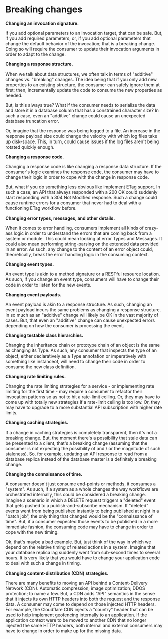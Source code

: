 # Breaking changes

**Changing an invocation signature.**

If you add optional parameters to an invocation target, that can be safe. But, if you add required parameters; or, if you add optional parameters that change the default behavior of the invocation; that is a breaking change. Doing so will require the consumer to update their invocation arguments in order to adapt to the change.

**Changing a response structure.**

When we talk about data structures, we often talk in terms of "additive" changes vs. "breaking" changes. The idea being that if you only add new properties to an existing structure, the consumer can safely ignore them at first; then, incrementally update the code to consume the new properties as needed.

But, is this always true? What if the consumer needs to serialize the data and store it in a database column that has a constrained character size? In such a case, even an "additive" change could cause an unexpected database truncation error.

Or, imagine that the response was being logged to a file. An increase in the response payload size could change the velocity with which log files take up disk-space. This, in turn, could cause issues if the log files aren't being rotated quickly enough.

**Changing a response code.**

Changing a response code is like changing a response data structure. If the consumer's logic examines the response code, the consumer may have to change their logic in order to cope with the change in response code.

But, what if you do something less obvious like implement ETag support. In such a case, an API that always responded with a 200 OK could suddenly start responding with a 304 Not Modified response. Such a change could cause runtime errors for a consumer that never had to deal with a functioning ETag workflow before.

**Changing error types, messages, and other details.**

When it comes to error handling, consumers implement all kinds of crazy-ass logic in order to understand the errors that are coming back from a system or module. This could mean looking at error Types and Messages. It could also mean performing string-parsing on the extended data provided in an error. As such, any change to the content of an error object could, theoretically, break the error handling logic in the consuming context.

**Changing event types.**

An event type is akin to a method signature or a RESTful resource location. As such, if you change an event type, consumers will have to change their code in order to listen for the new events.

**Changing event payloads.**

An event payload is akin to a response structure. As such, changing an event payload incurs the same problems as changing a response structure. In so much as an "additive" change will likely be OK in the vast majority of cases. But, that even an "additive" change can cause unexpected errors depending on how the consumer is processing the event.

**Changing testable class hierarchies.**

Changing the inheritance chain or prototype chain of an object is the same as changing its Type. As such, any consumer that inspects the type of an object, either declaratively as a Type annotation or imperatively with something like instanceof, will need to change their code in order to consume the new class definition.

**Changing rate limiting rules.**

Changing the rate limiting strategies for a service - or implementing rate limiting for the first time - may require a consumer to refactor their invocation patterns so as not to hit a rate-limit ceiling. Or, they may have to come up with totally new strategies if a rate-limit ceiling is too low. Or, they may have to upgrade to a more substantial API subscription with higher rate limits.

**Changing caching strategies.**

If a change in caching strategies is completely transparent, then it's not a breaking change. But, the moment there's a possibility that stale data can be presented to a client, that's a breaking change \(assuming that the consumer is not expecting the possibility of and / or the magnitude of such staleness\). So, for example, updating an API response to read from a database replica instead of the database master is a definitely a breaking change.

**Changing the connaissance of time.**

A consumer doesn't just consume end-points or methods, it consumes a "system". As such, if a system as a whole changes the way workflows are orchestrated internally, this could be considered a breaking change. Imagine a scenario in which a DELETE request triggers a "deleted" event that gets pushed to a publish-and-subscribe mechanism. If "deleted" events went from being published instantly to being published at night in a "batch job", the only thing that changed would be the "connaissance of time". But, if a consumer expected those events to be published in a more immediate fashion, the consuming code may have to change in order to cope with the new timing.

Ok, that's maybe a bad example. But, just think of the way in which we depend on the relative timing of related actions in a system. Imagine that your database replica lag suddenly went from sub-second times to several hours. It is very likely that you would have to change your application code to deal with such a change in timing.

**Changing content-distribution \(CDN\) strategies.**

There are many benefits to moving an API behind a Content-Delivery Network \(CDN\). Automatic compression; image optimization; DDOS protection; to name a few. But, a CDN adds "API" semantics in the sense that it injects its own HTTP headers into both the request and the response data. A consumer may come to depend on those injected HTTP headers. For example, the Cloudflare CDN injects a "country" header that can be used to help implement geofencing internally to an application. If the application context were to be moved to another CDN that no longer injected the same HTTP headers, both internal and external consumers may have to change in order to make up for the missing data.



